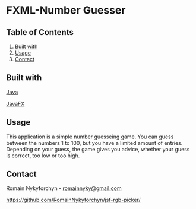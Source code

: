 # FXML-Number Guesser

## Table of Contents

1. [Built with](#built-with)
2. [Usage](#usage)
3. [Contact](#contact)

## Built with <a name="built-with"></a>

[Java](https://www.java.com/)

[JavaFX](https://openjfx.io/)

## Usage <a name="usage"></a>

This application is a simple number guesseing game. You can guess between the numbers 1 to 100, but you have a limited amount of entries. Depending on your guess, the game gives you advice, whether your guess is correct, too low or too high.

## Contact <a name="contact"></a>

Romain Nykyforchyn - romainnyky@gmail.com

https://github.com/RomainNykyforchyn/jsf-rgb-picker/

